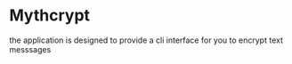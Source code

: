 # Mythcrypt

the application is designed to provide a cli interface for you to encrypt text messsages 
